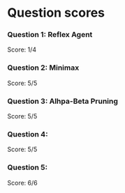 # Question scores
### Question 1: Reflex Agent
Score: 1/4

### Question 2: Minimax
Score: 5/5

### Question 3: Alhpa-Beta Pruning
Score: 5/5

### Question 4: 
Score: 5/5

### Question 5: 
Score: 6/6


